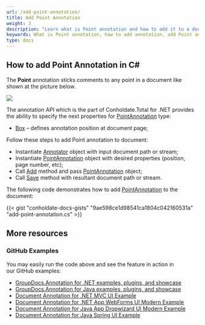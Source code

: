 ```yaml
---
url: /add-point-annotation/
title: Add Point Annotation
weight: 3
description: "Learn what is Point annotation and how to add it to a document programmatically using GroupDocs.Annotation API which is a part of Conholdate.Total for .NET."
keywords: What is Point annotation, how to add annotation, add Point annotation
type: docs
---
```


## How to add Point Annotation in C# 

The **Point** annotation sticks comments to any point in a document like shown at the picture below. 

![](annotation/net/images/add-point-annotation.png)

The annotation API which is the part of  Conholdate.Total for .NET provides the ability to specify the next properties for [PointAnnotation](https://apireference.groupdocs.com/net/annotation/groupdocs.annotation.models.annotationmodels/pointannotation) type:

*   [Box](https://apireference.groupdocs.com/annotation/net/groupdocs.annotation.models.annotationmodels/pointannotation/properties/box) – defines annotation position at document page;  
    

Follow these steps to add Point annotation to document:

*   Instantiate [Annotator](https://apireference.groupdocs.com/net/annotation/groupdocs.annotation/annotator) object with input document path or stream;
*   Instantiate [PointAnnotation](https://apireference.groupdocs.com/net/annotation/groupdocs.annotation.models.annotationmodels/pointannotation) object with desired properties (position, page number, etc);
*   Call [Add](https://apireference.groupdocs.com/net/annotation/groupdocs.annotation/annotator/methods/add) method and pass [PointAnnotation](https://apireference.groupdocs.com/net/annotation/groupdocs.annotation.models.annotationmodels/pointannotation) object;
*   Call [Save](https://apireference.groupdocs.com/net/annotation/groupdocs.annotation/annotator/methods/save/index) method with resultant document path or stream. 

The following code demonstrates how to add [PointAnnotation](https://apireference.groupdocs.com/net/annotation/groupdocs.annotation.models.annotationmodels/pointannotation) to the document:

{{< gist "conholdate-docs-gists" "9ae598ce1d98541ca1804c042160531a" "add-point-annotation.cs" >}}

## More resources
### GitHub Examples
You may easily run the code above and see the feature in action in our GitHub examples:

*   [GroupDocs.Annotation for .NET examples, plugins, and showcase](https://github.com/groupdocs-annotation/GroupDocs.Annotation-for-.NET)
*   [GroupDocs.Annotation for Java examples, plugins, and showcase](https://github.com/groupdocs-annotation/GroupDocs.Annotation-for-Java)
*   [Document Annotation for .NET MVC UI Example](https://github.com/groupdocs-annotation/GroupDocs.Annotation-for-.NET-MVC)
*   [Document Annotation for .NET App WebForms UI Modern Example](https://github.com/groupdocs-annotation/GroupDocs.Annotation-for-.NET-WebForms)
*   [Document Annotation for Java App Dropwizard UI Modern Example](https://github.com/groupdocs-annotation/GroupDocs.Annotation-for-Java-Dropwizard)
*   [Document Annotation for Java Spring UI Example](https://github.com/groupdocs-annotation/GroupDocs.Annotation-for-Java-Spring)
    


